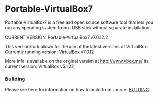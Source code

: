 Portable-VirtualBox7
====================

Portable-VirtualBox7 is a free and open source software tool that lets you run any operating system from a USB stick without separate installation.

CURRENT VERSION: Portable-VirtualBox7 v7.0.12.2

This version/fork allows for the use of the latest versions of VirtualBox.
Currently running version: VirtualBox v7.0.12

More info is available on the original version at http://www.vbox.me/ its current version: VirtualBox v5.1.22

### Building ###

Please see here for information on how to build from source: [BUILDING](BUILDING.md).
